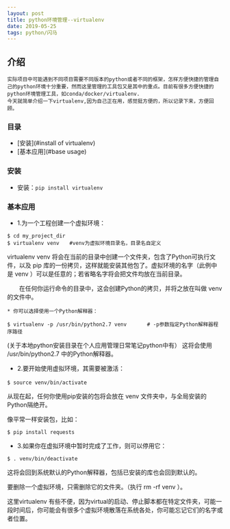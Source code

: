 ```yaml
---
layout: post
title: python环境管理--virtualenv
date: 2019-05-25
tags: python/闪马
---
```


## 介绍
	实际项目中可能遇到不同项目需要不同版本的python或者不同的框架，怎样方便快捷的管理自己的python环境十分重要，然而这里管理的工具包又是其中的重点。目前有很多方便快捷的python环境管理工具，如conda/docker/virtualenv.
	今天就简单介绍一下virtualenv,因为自己正在用，感觉挺方便的，所以记录下来，方便回顾。

### 目录
* [安装](#install of virtualenv)
* [基本应用](#base usage)

### <a name="install of virtualenv"></a>安装
* 安装：`pip install virtualenv`

### <a name="base usage"></a>基本应用
* 1.为一个工程创建一个虚拟环境：
```
$ cd my_project_dir
$ virtualenv venv　　#venv为虚拟环境目录名，目录名自定义
```

virtualenv venv 将会在当前的目录中创建一个文件夹，包含了Python可执行文件，以及 pip 库的一份拷贝，这样就能安装其他包了。虚拟环境的名字（此例中是 venv ）可以是任意的；若省略名字将会把文件均放在当前目录。

　　在任何你运行命令的目录中，这会创建Python的拷贝，并将之放在叫做 venv 的文件中。

	* 你可以选择使用一个Python解释器：
```
$ virtualenv -p /usr/bin/python2.7 venv　　　　# -p参数指定Python解释器程序路径
```
(关于本地python安装目录在个人应用管理日常笔记python中有）
这将会使用 /usr/bin/python2.7 中的Python解释器。

* 2.要开始使用虚拟环境，其需要被激活：

```
$ source venv/bin/activate　　　
```

从现在起，任何你使用pip安装的包将会放在 venv 文件夹中，与全局安装的Python隔绝开。

像平常一样安装包，比如：
```
$ pip install requests
```

* 3.如果你在虚拟环境中暂时完成了工作，则可以停用它：

```
$ . venv/bin/deactivate
```
这将会回到系统默认的Python解释器，包括已安装的库也会回到默认的。

要删除一个虚拟环境，只需删除它的文件夹。（执行 rm -rf venv ）。

这里virtualenv 有些不便，因为virtual的启动、停止脚本都在特定文件夹，可能一段时间后，你可能会有很多个虚拟环境散落在系统各处，你可能忘记它们的名字或者位置。

